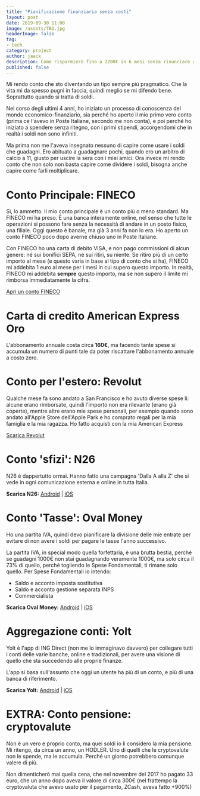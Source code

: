 ```yaml
---
title: "Pianificazione finanziaria senza costi"
layout: post
date: 2019-09-30 11:00
image: /assets/TBD.jpg
headerImage: false
tag:
- tech
category: project
author: jaack
description: Come risparmierò fino a 2200€ in 6 mesi senza rinunciare a nulla
published: false
---
```

Mi rendo conto che sto diventando un tipo sempre più pragmatico. Che la vita mi da spesso pugni in faccia, quindi meglio se mi difendo bene. Soprattutto quando si tratta di soldi.

Nel corso degli ultimi 4 anni, ho iniziato un processo di conoscenza del mondo economico-finanziario, sia perché ho aperto il mio primo vero conto (prima ce l'avevo in Poste Italiane, secondo me non conta), e poi perché ho iniziato a spendere senza ritegno, con i primi stipendi, accorgendomi che in realtà i soldi non sono infiniti.

Ma prima non me l'aveva insegnato nessuno di capire come usare i soldi che guadagni. Ero abituato a guadagnare pochi, quando ero un arbitro di calcio a 11, giusto per uscire la sera con i miei amici. Ora invece mi rendo conto che non solo non basta capire come dividere i soldi, bisogna anche capire come farli moltiplicare.

# Conto Principale: FINECO

Sì, lo ammetto. Il mio conto principale è un conto più o meno standard.
Ma FINECO mi ha preso. È una banca interamente online, nel senso che tutte le
operazioni si possono fare senza la necessità di andare in un posto fisico, una filiale.
Oggi questo è banale, ma già 3 anni fa non lo era. Ho aperto un conto FINECO poco
dopo averne chiuso uno in Poste Italiane.

Con FINECO ho una carta di debito VISA, e non pago commissioni di alcun genere:
né sui bonifici SEPA, né sui ritiri, su niente. Se ritiro più di un certo importo al mese (e questo varia in base al tipo di conto che si ha), FINECO mi addebita 1 euro
al mese per i mesi in cui supero questo importo. In realtà, FINECO mi addebita **sempre** questo importo, ma se non supero il limite mi rimborsa immediatamente la cifra.

[Apri un conto FINECO]()

# Carta di credito American Express Oro

L'abbonamento annuale costa circa **160€**, ma facendo tante spese si accumula un numero di punti tale da poter riscattare l'abbonamento annuale a costo zero.

# Conto per l'estero: Revolut

Qualche mese fa sono andato a San Francisco e ho avuto diverse spese lì: alcune
erano rimborsate, quindi l'importo non era rilevante (erano già coperte), mentre
altre erano mie spese personali, per esempio quando sono andato all'Apple Store dell'Apple Park e ho comprato regali per la mia famiglia e la mia ragazza.
Ho fatto acquisti con la mia American Express

[Scarica Revolut](https://revolut.com/referral/giacomozf!G10D21)

# Conto 'sfizi': N26

N26 è dappertutto ormai. Hanno fatto una campagna 'Dalla A alla Z' che si vede in ogni comunicazione esterna e online in tutta Italia.

**Scarica N26:** [Android]() | [iOS]()

# Conto 'Tasse': Oval Money
Ho una partita IVA, quindi devo pianificare la divisione delle mie entrate per
evitare di non avere i soldi per pagare le tasse l'anno successivo.

La partita IVA, in special modo quella forfettaria, è una brutta bestia,
perché se guadagni 1000€ non stai guadagnando veramente 1000€, ma solo circa il
73% di quello, perché togliendo le Spese Fondamentali, ti rimane solo quello.
Per Spese Fondamentali io intendo:
* Saldo e acconto imposta sostitutiva
* Saldo e acconto gestione separata INPS
* Commercialista

**Scarica Oval Money:** [Android]() | [iOS]()

# Aggregazione conti: Yolt

Yolt è l'app di ING Direct (non me lo immaginavo davvero) per collegare tutti i conti
delle varie banche, online e tradizionali, per avere una visione di quello che sta succedendo alle proprie finanze.

L'app si basa sull'assunto che oggi un utente ha più di un conto, e più di una banca di riferimento.

**Scarica Yolt:** [Android]() | [iOS]()

# EXTRA: Conto pensione: cryptovalute

Non è un vero e proprio conto, ma quei soldi io li considero la mia pensione. Mi ritengo, da circa un anno, un HODLER. Uno di quelli che le cryptovalute non le spende, ma le accumula. Perché un giorno potrebbero comunque valere di più.

Non dimenticherò mai quella cena, che nel novembre del 2017 ho pagato 33 euro, che un anno dopo aveva il valore di circa 300€ (nel frattempo la cryptovaluta che avevo usato per il pagamento, ZCash, aveva fatto +900%)
